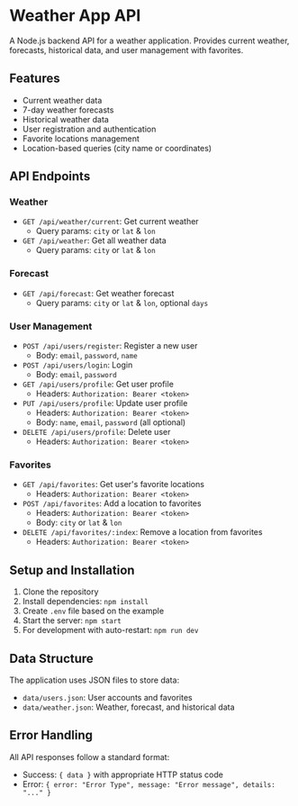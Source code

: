 # Weather App API

A Node.js backend API for a weather application. Provides current weather, forecasts, historical data, and user management with favorites.

## Features

- Current weather data
- 7-day weather forecasts
- Historical weather data
- User registration and authentication
- Favorite locations management
- Location-based queries (city name or coordinates)

## API Endpoints

### Weather

- `GET /api/weather/current`: Get current weather
  - Query params: `city` or `lat` & `lon`
- `GET /api/weather`: Get all weather data
  - Query params: `city` or `lat` & `lon`

### Forecast

- `GET /api/forecast`: Get weather forecast
  - Query params: `city` or `lat` & `lon`, optional `days`

### User Management

- `POST /api/users/register`: Register a new user
  - Body: `email`, `password`, `name`
- `POST /api/users/login`: Login
  - Body: `email`, `password`
- `GET /api/users/profile`: Get user profile
  - Headers: `Authorization: Bearer <token>`
- `PUT /api/users/profile`: Update user profile
  - Headers: `Authorization: Bearer <token>`
  - Body: `name`, `email`, `password` (all optional)
- `DELETE /api/users/profile`: Delete user
  - Headers: `Authorization: Bearer <token>`

### Favorites

- `GET /api/favorites`: Get user's favorite locations
  - Headers: `Authorization: Bearer <token>`
- `POST /api/favorites`: Add a location to favorites
  - Headers: `Authorization: Bearer <token>`
  - Body: `city` or `lat` & `lon`
- `DELETE /api/favorites/:index`: Remove a location from favorites
  - Headers: `Authorization: Bearer <token>`

## Setup and Installation

1. Clone the repository
2. Install dependencies: `npm install`
3. Create `.env` file based on the example
4. Start the server: `npm start`
5. For development with auto-restart: `npm run dev`

## Data Structure

The application uses JSON files to store data:
- `data/users.json`: User accounts and favorites
- `data/weather.json`: Weather, forecast, and historical data

## Error Handling

All API responses follow a standard format:
- Success: `{ data }` with appropriate HTTP status code
- Error: `{ error: "Error Type", message: "Error message", details: "..." }`